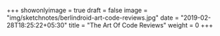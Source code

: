 +++
showonlyimage = true
draft = false
image = "img/sketchnotes/berlindroid-art-code-reviews.jpg"
date = "2019-02-28T18:25:22+05:30"
title = "The Art Of Code Reviews"
weight = 0
+++



